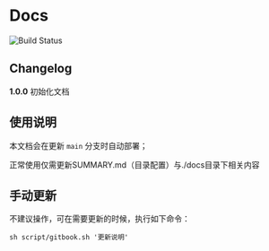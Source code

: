 # Docs

![Build Status](https://github.com/AzuraGames/azura-portal-documentation/actions/workflows/gitbook-action.yml/badge.svg)

## Changelog

**1.0.0**  初始化文档

## 使用说明

本文档会在更新 ``` main ``` 分支时自动部署；

正常使用仅需更新SUMMARY.md（目录配置）与./docs目录下相关内容

## 手动更新

不建议操作，可在需要更新的时候，执行如下命令：

```
sh script/gitbook.sh '更新说明'
```
